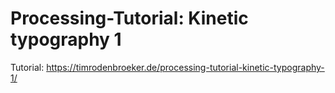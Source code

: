 # Processing-Tutorial: Kinetic typography 1

Tutorial: https://timrodenbroeker.de/processing-tutorial-kinetic-typography-1/
